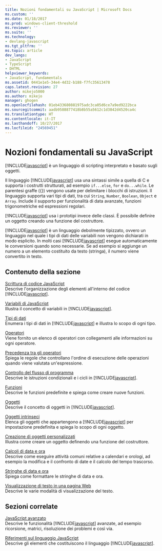 ```yaml
---
title: Nozioni fondamentali su JavaScript | Microsoft Docs
ms.custom: ''
ms.date: 01/18/2017
ms.prod: windows-client-threshold
ms.reviewer: ''
ms.suite: ''
ms.technology:
- devlang-javascript
ms.tgt_pltfrm: ''
ms.topic: article
dev_langs:
- JavaScript
- TypeScript
- DHTML
helpviewer_keywords:
- JavaScript, fundamentals
ms.assetid: 0441e1e5-34e4-4d32-b188-f7fc35613478
caps.latest.revision: 27
author: mikejo5000
ms.author: mikejo
manager: ghogen
ms.openlocfilehash: 01eb433680881975adc3ca05d6ce7a9ed9222bca
ms.sourcegitcommit: aadb9588877418b8b55a5612c1d3842d4520ca4c
ms.translationtype: HT
ms.contentlocale: it-IT
ms.lasthandoff: 10/27/2017
ms.locfileid: "24569451"
---
```

# <a name="javascript-fundamentals"></a>Nozioni fondamentali su JavaScript
[!INCLUDE[javascript](../javascript/includes/javascript-md.md)] è un linguaggio di scripting interpretato e basato sugli oggetti.  
  
 Il linguaggio [!INCLUDE[javascript](../javascript/includes/javascript-md.md)] usa una sintassi simile a quella di C e supporta i costrutti strutturati, ad esempio `if...else`, `for` e `do...while`. Le parentesi graffe ({}) vengono usate per delimitare i blocchi di istruzioni. Il linguaggio supporta vari tipi di dati, tra cui `String`, `Number`, `Boolean`, `Object` e `Array`. Include il supporto per funzionalità di data avanzate, funzioni trigonometriche ed espressioni regolari.  
  
 [!INCLUDE[javascript](../javascript/includes/javascript-md.md)] usa i prototipi invece delle classi. È possibile definire un oggetto creando una funzione del costruttore.  
  
 [!INCLUDE[javascript](../javascript/includes/javascript-md.md)] è un linguaggio debolmente tipizzato, ovvero un linguaggio nel quale i tipi di dati delle variabili non vengono dichiarati in modo esplicito. In molti casi [!INCLUDE[javascript](../javascript/includes/javascript-md.md)] esegue automaticamente le conversioni quando sono necessarie. Se ad esempio si aggiunge un numero a un elemento costituito da testo (stringa), il numero viene convertito in testo.  
  
## <a name="in-this-section"></a>Contenuto della sezione  
 [Scrittura di codice JavaScript](../javascript/writing-javascript-code.md)  
 Descrive l'organizzazione degli elementi all'interno del codice [!INCLUDE[javascript](../javascript/includes/javascript-md.md)].  
  
 [Variabili di JavaScript](../javascript/variables-javascript.md)  
 Illustra il concetto di variabili in [!INCLUDE[javascript](../javascript/includes/javascript-md.md)].  
  
 [Tipi di dati](../javascript/data-types-javascript.md)  
 Enumera i tipi di dati in [!INCLUDE[javascript](../javascript/includes/javascript-md.md)] e illustra lo scopo di ogni tipo.  
  
 [Operatori](../javascript/operators-javascript.md)  
 Viene fornito un elenco di operatori con collegamenti alle informazioni su ogni operatore.  
  
 [Precedenza tra gli operatori](../javascript/operator-subtractprecedence-javascript.md)  
 Spiega le regole che controllano l'ordine di esecuzione delle operazioni quando viene valutata un'espressione.  
  
 [Controllo del flusso di programma](../javascript/controlling-program-flow-javascript.md)  
 Descrive le istruzioni condizionali e i cicli in [!INCLUDE[javascript](../javascript/includes/javascript-md.md)].  
  
 [Funzioni](../javascript/functions-javascript.md)  
 Descrive le funzioni predefinite e spiega come creare nuove funzioni.  
  
 [Oggetti](../javascript/objects-and-arrays-javascript.md)  
 Descrive il concetto di oggetti in [!INCLUDE[javascript](../javascript/includes/javascript-md.md)].  
  
 [Oggetti intrinseci](../javascript/intrinsic-objects-javascript.md)  
 Elenca gli oggetti che appartengono a [!INCLUDE[javascript](../javascript/includes/javascript-md.md)] per impostazione predefinita e spiega lo scopo di ogni oggetto.  
  
 [Creazione di oggetti personalizzati](../javascript/creating-objects-javascript.md)  
 Illustra come creare un oggetto definendo una funzione del costruttore.  
  
 [Calcoli di data e ora](../javascript/calculating-dates-and-times-javascript.md)  
 Descrive come eseguire attività comuni relative a calendari e orologi, ad esempio la modifica e il confronto di date e il calcolo del tempo trascorso.  
  
 [Stringhe di data e ora](../javascript/date-and-time-strings-javascript.md)  
 Spiega come formattare le stringhe di data e ora.  
  
 [Visualizzazione di testo in una pagina Web](../javascript/displaying-text-in-a-webpage-javascript.md)  
 Descrive le varie modalità di visualizzazione del testo.  
  
## <a name="related-sections"></a>Sezioni correlate  
 [JavaScript avanzato](../javascript/advanced/advanced-javascript.md)  
 Descrive le funzionalità [!INCLUDE[javascript](../javascript/includes/javascript-md.md)] avanzate, ad esempio ricorsione, matrici, risoluzione dei problemi e così via.  
  
 [Riferimenti sul linguaggio JavaScript](../javascript/reference/javascript-reference.md)  
 Descrive gli elementi che costituiscono il linguaggio [!INCLUDE[javascript](../javascript/includes/javascript-md.md)].